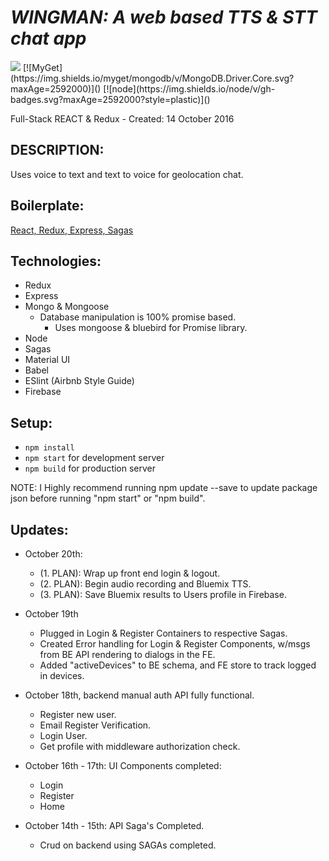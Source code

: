 # _WINGMAN: A web based TTS & STT chat app_
<img src="https://camo.githubusercontent.com/1c5c800fbdabc79cfaca8c90dd47022a5b5c7486/68747470733a2f2f696d672e736869656c64732e696f2f62616467652f636f64652532307374796c652d616972626e622d627269676874677265656e2e7376673f7374796c653d666c61742d737175617265" />
[![MyGet](https://img.shields.io/myget/mongodb/v/MongoDB.Driver.Core.svg?maxAge=2592000)]()
[![node](https://img.shields.io/node/v/gh-badges.svg?maxAge=2592000?style=plastic)]()

Full-Stack REACT & Redux - Created: 14 October 2016
<!-- ### Deployed on Heroku [here](https://itiner-ez.herokuapp.com/). -->

## DESCRIPTION:
Uses voice to text and text to voice for geolocation chat.

## Boilerplate:
[React, Redux, Express, Sagas](https://github.com/TobiahRex/reactBoilerplate)

## Technologies:
  - Redux
  - Express
  - Mongo & Mongoose
    * Database manipulation is 100% promise based.
      - Uses mongoose & bluebird for Promise library.
  - Node
  - Sagas
  - Material UI
  - Babel
  - ESlint (Airbnb Style Guide)
  - Firebase

## Setup:
  - `npm install`
  - `npm start` for development server
  - `npm build` for production server

  NOTE: I Highly recommend running npm update --save to update package json before running "npm start" or "npm build".

## Updates:
  - October 20th:
    * (1. PLAN): Wrap up front end login & logout.
    * (2. PLAN): Begin audio recording and Bluemix TTS.
    * (3. PLAN): Save Bluemix results to Users profile in Firebase.
    
  - October 19th
    * Plugged in Login & Register Containers to respective Sagas.
    * Created Error handling for Login & Register Components, w/msgs from BE API rendering to dialogs in the FE.
    * Added "activeDevices" to BE schema, and FE store to track logged in devices.

  - October 18th, backend manual auth API fully functional.
    * Register new user.
    * Email Register Verification.
    * Login User.
    * Get profile with middleware authorization check.
  - October 16th - 17th:  UI Components completed:
    * Login
    * Register
    * Home
  - October 14th - 15th: API Saga's Completed.
    * Crud on backend using SAGAs completed.
